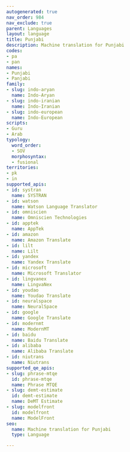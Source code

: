 ```yaml
---
autogenerated: true
nav_order: 984
nav_exclude: true
parent: Languages
layout: language
title: Punjabi
description: Machine translation for Punjabi
codes:
- pa
- pan
names:
- Punjabi
- Panjabi
family:
- slug: indo-aryan
  name: Indo-Aryan
- slug: indo-iranian
  name: Indo-Iranian
- slug: indo-european
  name: Indo-European
scripts:
- Guru
- Arab
typology:
  word_order:
  - SOV
  morphosyntax:
  - fusional
territories:
- pk
- in
supported_apis:
- id: systran
  name: SYSTRAN
- id: watson
  name: Watson Language Translator
- id: omniscien
  name: Omniscien Technologies
- id: apptek
  name: AppTek
- id: amazon
  name: Amazon Translate
- id: lilt
  name: Lilt
- id: yandex
  name: Yandex Translate
- id: microsoft
  name: Microsoft Translator
- id: lingvanex
  name: LingvaNex
- id: youdao
  name: Youdao Translate
- id: neuralspace
  name: NeuralSpace
- id: google
  name: Google Translate
- id: modernmt
  name: ModernMT
- id: baidu
  name: Baidu Translate
- id: alibaba
  name: Alibaba Translate
- id: niutrans
  name: Niutrans
supported_qe_apis:
- slug: phrase-mtqe
  id: phrase-mtqe
  name: Phrase MTQE
- slug: demt-estimate
  id: demt-estimate
  name: DeMT Estimate
- slug: modelfront
  id: modelfront
  name: ModelFront
seo:
  name: Machine translation for Punjabi
  type: Language

---
```


